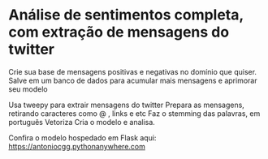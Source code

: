 # Análise de sentimentos completa, com extração de mensagens do twitter
Crie sua base de mensagens positivas e negativas no domínio que quiser.
Salve em um banco de dados para acumular mais mensagens e aprimorar seu modelo


Usa tweepy para extrair mensagens do twitter
Prepara as mensagens, retirando caracteres como @ , links e etc
Faz o stemming das palavras, em português
Vetoriza
Cria o modelo e  analisa. 


Confira o modelo hospedado em Flask aqui:  https://antoniocgg.pythonanywhere.com
